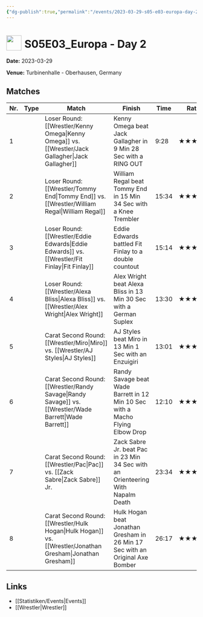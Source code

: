 ```yaml
---
{"dg-publish":true,"permalink":"/events/2023-03-29-s05-e03-europa-day-2/","title":"S05E03_Europa - Day 2","noteIcon":""}
---
```



# <img src="https://github.com/CptSpaulding1980/choke-slam-wrestling/releases/download/images/ChokeSlam.png" width="40" style="vertical-align:bottom; margin-right:8px;">**S05E03_Europa - Day 2**

**Date:** 2023-03-29

**Venue:** Turbinenhalle - Oberhausen, Germany

## Matches

| Nr. | Type | Match | Finish | Time | Rating | Score |
|-----|------|-------|--------|------|--------|-------|
| 1 |  | Loser Round: [[Wrestler/Kenny Omega\|Kenny Omega]] vs. [[Wrestler/Jack Gallagher\|Jack Gallagher]] | Kenny Omega beat Jack Gallagher in 9 Min 28 Sec with a RING OUT | 9:28 | ★★★1/4 | 74 |
| 2 |  | Loser Round: [[Wrestler/Tommy End\|Tommy End]] vs. [[Wrestler/William Regal\|William Regal]] | William Regal beat Tommy End in 15 Min 34 Sec with a Knee Trembler | 15:34 | ★★★★1/4 | 88 |
| 3 |  | Loser Round: [[Wrestler/Eddie Edwards\|Eddie Edwards]] vs. [[Wrestler/Fit Finlay\|Fit Finlay]] | Eddie Edwards battled Fit Finlay to a  double countout | 15:14 | ★★★★ | 85 |
| 4 |  | Loser Round: [[Wrestler/Alexa Bliss\|Alexa Bliss]] vs. [[Wrestler/Alex Wright\|Alex Wright]] | Alex Wright beat Alexa Bliss in 13 Min 30 Sec with a German Suplex | 13:30 | ★★★★1/2 | 92 |
| 5 |  | Carat Second Round: [[Wrestler/Miro\|Miro]] vs. [[Wrestler/AJ Styles\|AJ Styles]] | AJ Styles beat Miro in 13 Min 1 Sec with an Enzuigiri | 13:01 | ★★★1/4 | 75 |
| 6 |  | Carat Second Round: [[Wrestler/Randy Savage\|Randy Savage]] vs. [[Wrestler/Wade Barrett\|Wade Barrett]] | Randy Savage beat Wade Barrett in 12 Min 10 Sec with a Macho Flying Elbow Drop | 12:10 | ★★★1/2 | 76 |
| 7 |  | Carat Second Round: [[Wrestler/Pac\|Pac]] vs. [[Zack Sabre\|Zack Sabre]] Jr. | Zack Sabre Jr. beat Pac in 23 Min 34 Sec with an Orienteering With Napalm Death | 23:34 | ★★★★1/4 | 88 |
| 8 |  | Carat Second Round: [[Wrestler/Hulk Hogan\|Hulk Hogan]] vs. [[Wrestler/Jonathan Gresham\|Jonathan Gresham]] | Hulk Hogan beat Jonathan Gresham in 26 Min 17 Sec with an Original Axe Bomber | 26:17 | ★★★★3/4 | 97 |

## Links
- [[Statistiken/Events\|Events]]
- [[Wrestler\|Wrestler]]
